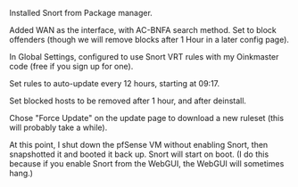 Installed Snort from Package manager.

Added WAN as the interface, with AC-BNFA search method. Set to block offenders (though we will remove blocks after 1 Hour in a later config page).

In Global Settings, configured to use Snort VRT rules with my Oinkmaster code (free if you sign up for one).

Set rules to auto-update every 12 hours, starting at 09:17.

Set blocked hosts to be removed after 1 hour, and after deinstall.

Chose "Force Update" on the update page to download a new ruleset (this will probably take a while).

At this point, I shut down the pfSense VM without enabling Snort, then snapshotted it and booted it back up. Snort will start on boot. (I do this because if you enable Snort from the WebGUI, the WebGUI will sometimes hang.)

